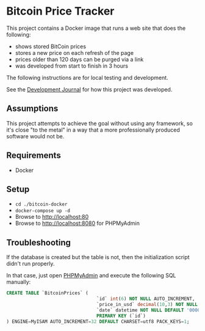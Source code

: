 # Bitcoin Price Tracker

This project contains a Docker image that runs a web site that does
the following:

- shows stored BitCoin prices
- stores a new price on each refresh of the page
- prices older than 120 days can be purged via a link
- was developed from start to finish in 3 hours

The following instructions are for local testing and development.

See the [Development Journal](dev-notes.md) for how this project was developed.

## Assumptions

This project attempts to achieve the goal without using any framework, so it's
close "to the metal" in a way that a more professionally produced software would
not be.

## Requirements

- Docker

## Setup

- `cd ./bitcoin-docker`
- `docker-compose up -d`
- Browse to [http://localhost:80](http://localhost:80)
- Browse to [http://localhost:8080](http://localhost:8080) for PHPMyAdmin

## Troubleshooting

If the database is created but the table is not, then the initialization script didn't run properly.

In that case, just open [PHPMyAdmin](http://localhost:8080) and execute the following SQL manually:

```sql
CREATE TABLE `BitcoinPrices` (
                                 `id` int(6) NOT NULL AUTO_INCREMENT,
                                 `price_in_usd` decimal(10,3) NOT NULL DEFAULT '',
                                 `date` datetime NOT NULL DEFAULT '0000-00-00 00:00:00',
                                 PRIMARY KEY (`id`)
) ENGINE=MyISAM AUTO_INCREMENT=32 DEFAULT CHARSET=utf8 PACK_KEYS=1;
```